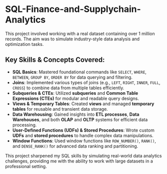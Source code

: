 # SQL-Finance-and-Supplychain-Analytics

This project involved working with a real dataset containing over 1 million records. The aim was to simulate industry-style data analysis and optimization tasks.

## Key Skills & Concepts Covered:

- **SQL Basics**: Mastered foundational commands like `SELECT`, `WHERE`, `BETWEEN`, `GROUP BY`, `ORDER BY` for data querying and filtering.
- **Joins**: Implemented various types of joins (e.g., `LEFT`, `RIGHT`, `INNER`, `FULL`, `CROSS`) to combine data from multiple tables efficiently.
- **Subqueries & CTEs**: Utilized **subqueries** and **Common Table Expressions (CTEs)** for modular and readable query designs.
- **Views & Temporary Tables**: Created **views** and managed **temporary tables** for reusable and transient data storage.
- **Data Warehousing**: Gained insights into **ETL processes**, **Data Warehouses**, and both **OLAP** and **OLTP** systems for efficient data processing.
- **User-Defined Functions (UDFs) & Stored Procedures**: Wrote custom **UDFs** and **stored procedures** to handle complex data manipulations.
- **Window Functions**: Used window functions like `ROW_NUMBER()`, `RANK()`, and `DENSE_RANK()` for advanced data ranking and partitioning.

This project sharpened my SQL skills by simulating real-world data analytics challenges, providing me with the ability to work with large datasets in a professional setting.
